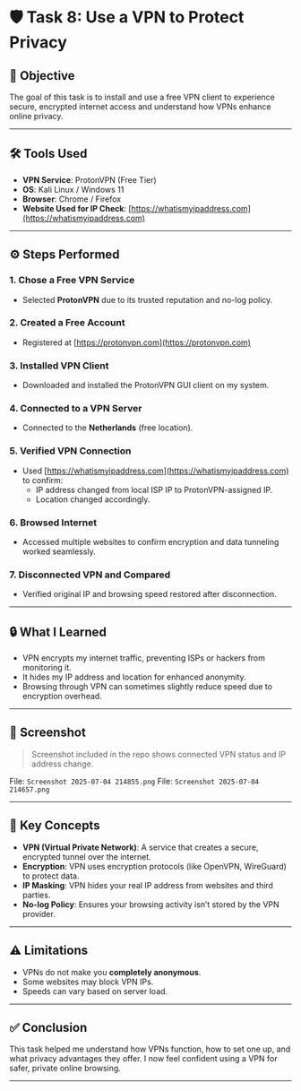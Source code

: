 # 🛡️ Task 8: Use a VPN to Protect Privacy

## 🎯 Objective
The goal of this task is to install and use a free VPN client to experience secure, encrypted internet access and understand how VPNs enhance online privacy.

---

## 🛠️ Tools Used
- **VPN Service**: ProtonVPN (Free Tier)
- **OS**: Kali Linux / Windows 11
- **Browser**: Chrome / Firefox
- **Website Used for IP Check**: [https://whatismyipaddress.com](https://whatismyipaddress.com)

---

## ⚙️ Steps Performed

### 1. Chose a Free VPN Service
- Selected **ProtonVPN** due to its trusted reputation and no-log policy.

### 2. Created a Free Account
- Registered at [https://protonvpn.com](https://protonvpn.com)

### 3. Installed VPN Client
- Downloaded and installed the ProtonVPN GUI client on my system.

### 4. Connected to a VPN Server
- Connected to the **Netherlands** (free location).

### 5. Verified VPN Connection
- Used [https://whatismyipaddress.com](https://whatismyipaddress.com) to confirm:
  - IP address changed from local ISP IP to ProtonVPN-assigned IP.
  - Location changed accordingly.

### 6. Browsed Internet
- Accessed multiple websites to confirm encryption and data tunneling worked seamlessly.

### 7. Disconnected VPN and Compared
- Verified original IP and browsing speed restored after disconnection.

---

## 🔒 What I Learned

- VPN encrypts my internet traffic, preventing ISPs or hackers from monitoring it.
- It hides my IP address and location for enhanced anonymity.
- Browsing through VPN can sometimes slightly reduce speed due to encryption overhead.

---

## 📸 Screenshot
> Screenshot included in the repo shows connected VPN status and IP address change.

File: `Screenshot 2025-07-04 214855.png`
File: `Screenshot 2025-07-04 214657.png`

---

## 🔑 Key Concepts

- **VPN (Virtual Private Network)**: A service that creates a secure, encrypted tunnel over the internet.
- **Encryption**: VPN uses encryption protocols (like OpenVPN, WireGuard) to protect data.
- **IP Masking**: VPN hides your real IP address from websites and third parties.
- **No-log Policy**: Ensures your browsing activity isn’t stored by the VPN provider.

---

## ⚠️ Limitations

- VPNs do not make you **completely anonymous**.
- Some websites may block VPN IPs.
- Speeds can vary based on server load.

---

## ✅ Conclusion
This task helped me understand how VPNs function, how to set one up, and what privacy advantages they offer. I now feel confident using a VPN for safer, private online browsing.

---

